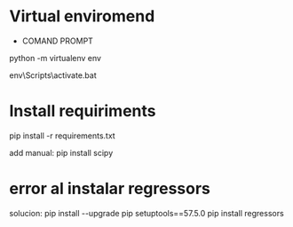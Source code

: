 # Virtual enviromend

+ COMAND PROMPT

python -m virtualenv env

env\Scripts\activate.bat

# Install requiriments

pip install -r requirements.txt 

add manual: pip install scipy

# error al instalar regressors
  solucion: pip install --upgrade pip setuptools==57.5.0
  pip install regressors